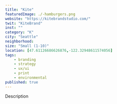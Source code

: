 ```yaml
---
title: "Kite"
featuredImage: ./-hamburgers.png
website: "https://kitebrandstudio.com/"
twit: "KiteBrand"
inst: ""
category: "K"
city: "Seattle"
neighborhood:
size: "Small (1-10)"
location: [47.61126686626876,-122.32948611574056]
tags:
    - branding
    - strategy
    - ux/ui
    - print
    - environmental
published: true
---
```


Description
